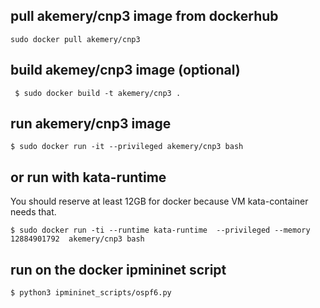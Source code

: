 ## pull akemery/cnp3 image from dockerhub

```
sudo docker pull akemery/cnp3
```

## build akemey/cnp3 image (optional)

```
 $ sudo docker build -t akemery/cnp3 .
```

## run akemery/cnp3 image
```
$ sudo docker run -it --privileged akemery/cnp3 bash
```

## or run with kata-runtime

You should reserve at least 12GB for docker because VM kata-container needs that.

```
$ sudo docker run -ti --runtime kata-runtime  --privileged --memory 12884901792  akemery/cnp3 bash
```
## run on the docker ipmininet script
```
$ python3 ipmininet_scripts/ospf6.py
```
